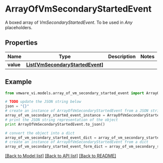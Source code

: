 # ArrayOfVmSecondaryStartedEvent

A boxed array of *VmSecondaryStartedEvent*. To be used in *Any* placeholders. 

## Properties
Name | Type | Description | Notes
------------ | ------------- | ------------- | -------------
**value** | [**List[VmSecondaryStartedEvent]**](VmSecondaryStartedEvent.md) |  | 

## Example

```python
from vmware_vi.models.array_of_vm_secondary_started_event import ArrayOfVmSecondaryStartedEvent

# TODO update the JSON string below
json = "{}"
# create an instance of ArrayOfVmSecondaryStartedEvent from a JSON string
array_of_vm_secondary_started_event_instance = ArrayOfVmSecondaryStartedEvent.from_json(json)
# print the JSON string representation of the object
print ArrayOfVmSecondaryStartedEvent.to_json()

# convert the object into a dict
array_of_vm_secondary_started_event_dict = array_of_vm_secondary_started_event_instance.to_dict()
# create an instance of ArrayOfVmSecondaryStartedEvent from a dict
array_of_vm_secondary_started_event_form_dict = array_of_vm_secondary_started_event.from_dict(array_of_vm_secondary_started_event_dict)
```
[[Back to Model list]](../README.md#documentation-for-models) [[Back to API list]](../README.md#documentation-for-api-endpoints) [[Back to README]](../README.md)


